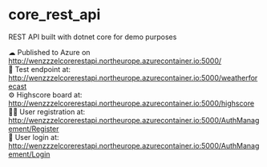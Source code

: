 # core_rest_api
REST API built with dotnet core for demo purposes

☁ Published to Azure on http://wenzzzelcorerestapi.northeurope.azurecontainer.io:5000/ </br>
🧪 Test endpoint at: http://wenzzzelcorerestapi.northeurope.azurecontainer.io:5000/weatherforecast </br>
⚙ Highscore board at: http://wenzzzelcorerestapi.northeurope.azurecontainer.io:5000/highscore </br>
🙍‍♂️ User registration at: http://wenzzzelcorerestapi.northeurope.azurecontainer.io:5000/AuthManagement/Register </br>
🔑 User login at: http://wenzzzelcorerestapi.northeurope.azurecontainer.io:5000/AuthManagement/Login </br>
